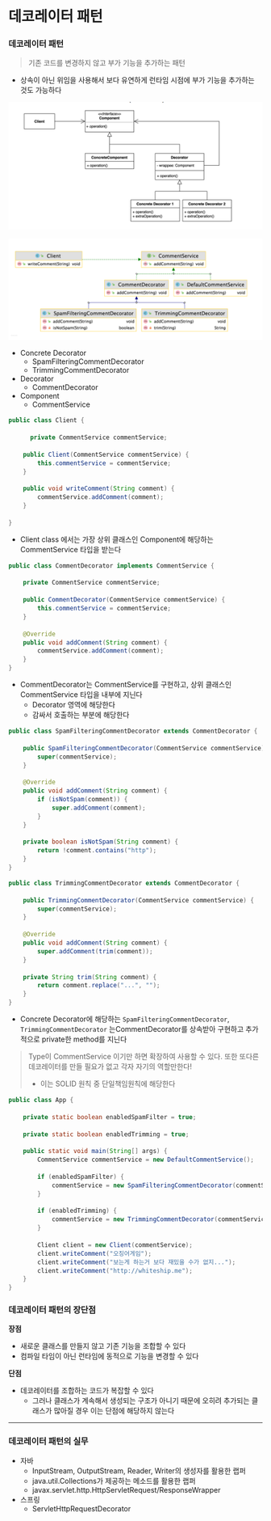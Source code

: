 # 데코레이터 패턴

### 데코레이터 패턴

> 기존 코드를 변경하지 않고 부가 기능을 추가하는 패턴
>
- 상속이 아닌 위임을 사용해서 보다 유연하게 런타임 시점에 부가 기능을 추가하는 것도 가능하다

![Untitled](decorator1.png)

![Untitled](decorator2.png)

- Concrete Decorator
  - SpamFilteringCommentDecorator
  - TrimmingCommentDecorator
- Decorator
  - CommentDecorator
- Component
  - CommentService

```java
public class Client {

	  private CommentService commentService;

    public Client(CommentService commentService) {
        this.commentService = commentService;
    }

    public void writeComment(String comment) {
        commentService.addComment(comment);
    }

}
```

- Client class 에서는 가장 상위 클래스인 Component에 해당하는 CommentService 타입을 받는다

```java
public class CommentDecorator implements CommentService {

    private CommentService commentService;

    public CommentDecorator(CommentService commentService) {
        this.commentService = commentService;
    }

    @Override
    public void addComment(String comment) {
        commentService.addComment(comment);
    }
}
```

- CommentDecorator는 CommentService를 구현하고, 상위 클래스인 CommentService 타입을 내부에 지닌다
  - Decorator 영역에 해당한다
  - 감싸서 호출하는 부분에 해당한다

```java
public class SpamFilteringCommentDecorator extends CommentDecorator {

    public SpamFilteringCommentDecorator(CommentService commentService) {
        super(commentService);
    }

    @Override
    public void addComment(String comment) {
        if (isNotSpam(comment)) {
            super.addComment(comment);
        }
    }

    private boolean isNotSpam(String comment) {
        return !comment.contains("http");
    }
}
```

```java
public class TrimmingCommentDecorator extends CommentDecorator {

    public TrimmingCommentDecorator(CommentService commentService) {
        super(commentService);
    }

    @Override
    public void addComment(String comment) {
        super.addComment(trim(comment));
    }

    private String trim(String comment) {
        return comment.replace("...", "");
    }
}
```

- Concrete Decorator에 해당하는 `SpamFilteringCommentDecorator`, `TrimmingCommentDecorator` 는CommentDecorator를 상속받아 구현하고 추가적으로 private한 method를 지닌다

> Type이 CommentService 이기만 하면 확장하여 사용할 수 있다. 또한 또다른 데코레이터를 만들 필요가 없고 각자 자기의 역할만한다!
>
> - 이는 SOLID 원칙 중 단일책임원칙에 해당한다

```java
public class App {

    private static boolean enabledSpamFilter = true;

    private static boolean enabledTrimming = true;

    public static void main(String[] args) {
        CommentService commentService = new DefaultCommentService();

        if (enabledSpamFilter) {
            commentService = new SpamFilteringCommentDecorator(commentService);
        }

        if (enabledTrimming) {
            commentService = new TrimmingCommentDecorator(commentService);
        }

        Client client = new Client(commentService);
        client.writeComment("오징어게임");
        client.writeComment("보는게 하는거 보다 재밌을 수가 없지...");
        client.writeComment("http://whiteship.me");
    }
}
```

### 데코레이터 패턴의 장단점

**장점**

- 새로운 클래스를 만들지 않고 기존 기능을 조합할 수 있다
- 컴파일 타임이 아닌 런타임에 동적으로 기능을 변경할 수 있다

**단점**

- 데코레이터를 조합하는 코드가 복잡할 수 있다
  - 그러나 클래스가 계속해서 생성되는 구조가 아니기 때문에 오히려 추가되는 클래스가 많아질 경우 이는 단점에 해당하지 않는다

---

### 데코레이터 패턴의 실무

- 자바
  - InputStream, OutputStream, Reader, Writer의 생성자를 활용한 랩퍼
  - java.util.Collections가 제공하는 메소드를 활용한 랩퍼
  - javax.servlet.http.HttpServletRequest/ResponseWrapper
- 스프링
  - ServletHttpRequestDecorator